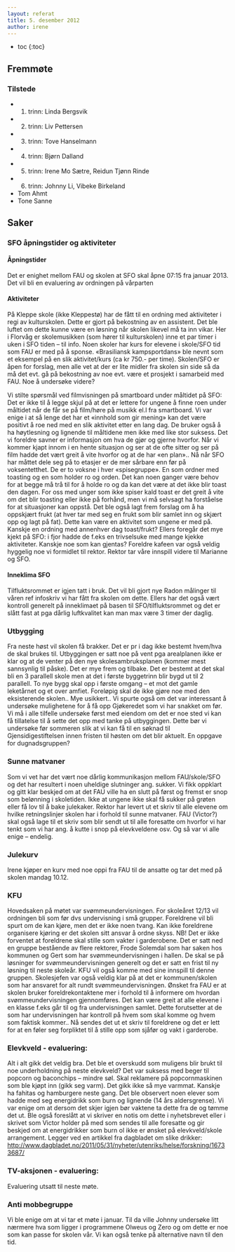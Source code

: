 ```yaml
---
layout: referat
title: 5. desember 2012
author: irene
---
```



* toc
{:toc}

Fremmøte
--------

### Tilstede

-   1. trinn: Linda Bergsvik
-   2. trinn: Liv Pettersen
-   3. trinn: Tove Hanselmann
-   4. trinn: Bjørn Dalland
-   5. trinn: Irene Mo Sætre, Reidun Tjønn Rinde
-   6. trinn: Johnny Li, Vibeke Birkeland
-   Tom Ahmt
-   Tone Sanne

Saker
-----

### SFO åpningstider og aktiviteter

#### Åpningstider

Det er enighet mellom FAU og skolen at SFO skal åpne 07:15 fra januar
2013. Det vil bli en evaluering av ordningen på vårparten

#### Aktiviteter

På Kleppe skole (ikke Kleppestø) har de fått til en ordning med
aktiviteter i regi av kulturskolen. Dette er gjort på bekostning av en
assistent. Det ble luftet om dette kunne være en løsning når skolen
likevel må ta inn vikar. Her i Florvåg er skolemusikken (som hører til
kulturskolen) inne et par timer i uken i SFO tiden – til info. Noen
skoler har kurs for elevene i skole/SFO tid som FAU er med på å sponse.
«Brasiliansk kampsportdans» ble nevnt som et eksempel på en slik
aktivitet/kurs (ca kr 750.- per time). Skolen/SFO er åpen for forslag,
men alle vet at der er lite midler fra skolen sin side så da må det evt.
gå på bekostning av noe evt. være et prosjekt i samarbeid med FAU. Noe å
undersøke videre?

Vi stilte spørsmål ved filmvisningen på smartboard under måltidet på
SFO: Det er ikke til å legge skjul på at det er lettere for ungene å
finne roen under måltidet når de får se på film/høre på musikk el.l fra
smartboard. Vi var enige i at så lenge det har et «innhold som gir
mening» kan det være positivt å roe ned med en slik aktivitet etter en
lang dag. De bruker også å ha høytlesning og lignende til måltidene men
ikke med like stor suksess. Det vi foreldre savner er informasjon om hva
de gjør og gjerne hvorfor. Når vi kommer kjapt innom i en hente
situasjon og ser at de ofte sitter og ser på film hadde det vært greit å
vite hvorfor og at de har «en plan».. Nå når SFO har måttet dele seg på
to etasjer er de mer sårbare enn før på voksentetthet. De er to voksne i
hver «spisegruppe». En som ordner med toasting og en som holder ro og
orden. Det kan noen ganger være behov for at begge må trå til for å
holde ro og da kan det være at det ikke blir toast den dagen. For oss
med unger som ikke spiser kald toast er det greit å vite om det blir
toasting eller ikke på forhånd, men vi må selvsagt ha forståelse for at
situasjoner kan oppstå. Det ble også lagt frem forslag om å ha oppskjært
frukt (at hver tar med seg en frukt som blir samlet inn og skjært opp og
lagt på fat). Dette kan være en aktivitet som ungene er med på. Kanskje
en ordning med annenhver dag toast/frukt? Ellers foregår det mye kjekt
på SFO: i fjor hadde de f.eks en trivselsuke med mange kjekke
aktiviteter. Kanskje noe som kan gjentas? Foreldre kafeen var også
veldig hyggelig noe vi formidlet til rektor. Rektor tar våre innspill
videre til Marianne og SFO.

#### Inneklima SFO

Tilfluktsrommet er igjen tatt i bruk. Det vil bli gjort nye Radon
målinger til våren ref infoskriv vi har fått fra skolen om dette. Ellers
har det også vært kontroll generelt på inneklimaet på basen til
SFO/tilfluktsrommet og det er slått fast at pga dårlig luftkvalitet kan
man max være 3 timer der daglig.

### Utbygging

Fra neste høst vil skolen få brakker. Det er pr i dag ikke bestemt
hvem/hva de skal brukes til. Utbyggingen er satt noe på vent pga
arealplanen ikke er klar og at de venter på den nye skolesambruksplanen
(kommer mest sannsynlig til påske). Det er mye frem og tilbake. Det er
bestemt at det skal bli en 3 parallell skole men at det i første
byggetrinn blir bygd ut til 2 parallell. To nye bygg skal opp i første
omgang – et mot det gamle leketårnet og et over amfiet. Foreløpig skal
de ikke gjøre noe med den eksisterende skolen.. Mye usikkert.. Vi spurte
også om det var interessant å undersøke mulighetene for å få opp
Gjøkeredet som vi har snakket om før. Vi må i alle tilfelle undersøke
først med eiendom om det er noe sted vi kan få tillatelse til å sette
det opp med tanke på utbyggingen. Dette bør vi undersøke før sommeren
slik at vi kan få til en søknad til Gjensidigestiftelsen innen fristen
til høsten om det blir aktuelt. En oppgave for dugnadsgruppen?

### Sunne matvaner

Som vi vet har det vært noe dårlig kommunikasjon mellom FAU/skole/SFO og
det har resultert i noen uheldige slutninger ang. sukker. Vi fikk
oppklart og gitt klar beskjed om at det FAU ville ha en slutt på først
og fremst er snop som belønning i skoletiden. Ikke at ungene ikke skal
få sukker på grøten eller få lov til å bake julekaker. Rektor har levert
ut et skriv til alle elevene om hvilke retningslinjer skolen har i
forhold til sunne matvaner. FAU (Victor?) skal også lage til et skriv
som blir sendt ut til alle foresatte om hvorfor vi har tenkt som vi har
ang. å kutte i snop på elevkveldene osv. Og så var vi alle enige –
endelig.

### Julekurv

Irene kjøper en kurv med noe oppi fra FAU til de ansatte og tar det med
på skolen mandag 10.12.

### KFU

Hovedsaken på møtet var svømmeundervisningen. For skoleåret 12/13 vil
ordningen bli som før dvs undervisning i små grupper. Foreldrene vil bli
spurt om de kan kjøre, men det er ikke noen tvang. Kan ikke foreldrene
organisere kjøring er det skolen sitt ansvar å ordne skyss. NB! Det er
ikke forventet at foreldrene skal stille som vakter i garderobene. Det
er satt ned en gruppe bestående av flere rektorer, Frode Solemdal som
har saken hos kommunen og Gert som har svømmeundervisningen i hallen. De
skal se på løsninger for svømmeundervisningen generelt og det er satt en
frist til ny løsning til neste skoleår. KFU vil også komme med sine
innspill til denne gruppen. Skolesjefen var også veldig klar på at det
er kommunen/skolen som har ansvaret for alt rundt svømmeundervisningen.
Ønsket fra FAU er at skolen bruker foreldrekontaktene mer i forhold til
å informere om hvordan svømmeundervisningen gjennomføres. Det kan være
greit at alle elevene i en klasse f.eks går til og fra undervisningen
samlet. Dette forutsetter at de som har undervisningen har kontroll på
hvem som skal komme og hvem som faktisk kommer.. Nå sendes det ut et
skriv til foreldrene og det er lett for at en føler seg forpliktet til å
stille opp som sjåfør og vakt i garderobe.

### Elevkveld - evaluering:

Alt i alt gikk det veldig bra. Det ble et overskudd som muligens blir
brukt til noe underholdning på neste elevkveld? Det var suksess med
beger til popcorn og baconchips – mindre søl. Skal reklamere på
popcornmaskinen som ble kjøpt inn (gikk seg varm). Det gikk ikke så mye
varmmat. Kanskje ha fahitas og hamburgere neste gang. Det ble observert
noen elever som hadde med seg energidrikk som burn og lignende (14 års
aldersgrense). Vi var enige om at dersom det skjer igjen bør vaktene ta
dette fra de og tømme det ut. Ble også foreslått at vi skriver en notis
om dette i nyhetsbrevet eller i skrivet som Victor holder på med som
sendes til alle foresatte og gir beskjed om at energidrikker som burn ol
ikke er ønsket på elevkveld/skole arrangement. Legger ved en artikkel
fra dagbladet om slike drikker:
<http://www.dagbladet.no/2011/05/31/nyheter/utenriks/helse/forskning/16733687/>

### TV-aksjonen - evaluering:

Evaluering utsatt til neste møte.

### Anti mobbegruppe

Vi ble enige om at vi tar et møte i januar. Til da ville Johnny
undersøke litt nærmere hva som ligger i programmene Olweus og Zero og om
dette er noe som kan passe for skolen vår. Vi kan også tenke på
alternative navn til den tid.
